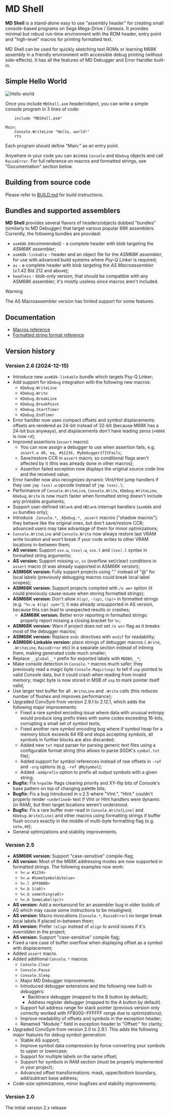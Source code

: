 
# MD Shell

**MD Shell** is a stand-alone easy to use "assembly header" for creating small console-based programs on Sega Mega-Drive / Genesis. It provides minimal but robust run-time environment with the ROM header, entry point and "high-level" macros for printing formatted text.

MD Shell can be used for quickly sketching test ROMs or learning M68K assembly in a friendly environment with accessible debug printing (without side-effects). It has all the features of MD Debugger and Error Handler built-in.

## Simple Hello World

![Hello world](docs/.images/mdshell-hello-world.png)

Once you include `MDShell.asm` header/object, you can write a simple console program in 3 lines of code:

```
	include "MDShell.asm"

Main:
	Console.WriteLine "Hello, world!"
	rts
```

Each program should define "Main:" as an entry point.

Anywhere in your code you can access `Console` and `KDebug` objects and call `RaiseError`. For full reference on macros and formatted strings, see "Documentation" section below.

## Building from source code

Please refer to [BUILD.md](BUILD.md) for build instructions.

## Bundles and supported assemblers

**MD Shell** provides several flavors of headers/objects dubbed "bundles" (similarly to MD Debugger) that target various popular 68K assemblers. Currently, the following bundles are provided:

* `asm68k` (recommended) - a complete header with blob targeting the _ASM68K assembler_;
* `asm68k-linkable` - header and an object file for the _ASM68K assembler_, for use with advanced build systems where _Psy-Q Linker_ is required;
* `as` - a complete header with blob targeting the _AS Macroassembler_ (v.1.42 Bld 212 and above);
* `headless` - blob-only version, that should be compatible with any ASM68K assembler; it's mostly useless since macros aren't included.

> [!WARNING]
>
> The AS Macroassembler version has limited support for some features.

## Documentation

- [Macros reference](docs/Macros_reference.md)
- [Formatted string format reference](docs/Formatted_strings.md)

## Version history

### Version 2.6 (2024-12-15)

- Introduce new `asm68k-linkable` bundle which targets Psy-Q Linker;
- Add support for `KDebug` integration with the following new macros:
  - `KDebug.WriteLine`
  - `KDebug.Write`
  - `KDebug.BreakLine`
  - `KDebug.BreakPoint`
  - `KDebug.StartTimer`
  - `KDebug.EndTimer`
- Error handler now uses compact offsets and symbol displacements: offsets are rendered as 24-bit instead of 32-bit (because M68K has a 24-bit bus anyways), and displacements don't have leading zeros (`+000X` is now `+X`);
- Improved assertions (`assert` macro):
  - You can now assign a debugger to use when assertion fails, e.g. `assert.w d0, eq, #$1234, MyDebuggerIfItFails`;
  - Save/restore CCR in `assert` macro, so conditional flags aren't affected by it (this was already done in other macros);
  - Assertion failed exception now displays the original source code line and the received value;
- Error handler now also recognizes dynamic VInt/HInt jump handlers if they use `jmp (xxx).w` opcode instead of `jmp (xxx).l`;
- Performance of `Console.WriteLine`, `Console.Write`, `KDebug.WriteLine`, `KDebug.Write` is now much faster when formatted string doesn't include any printable arguments;
- Support user-defined `VBlank` and `HBlank` interrupt handlers (`asm68k` and `as` bundles only);
- Introduce `_Console.*`, `_KDebug.*`, `_assert` macros ("shadow macros"): they behave like the original ones, but don't save/restore CCR; advanced users may take advantage of them for minor optimizations;
- `Console.WriteLine` and `Console.Write` now always restore last VRAM write location and won't break if your code writes to other VRAM locations in-between them;
- **AS version:** Support `xxx.w`, `(xxx).w`, `xxx.l` and `(xxx).l` syntax in formatted string arguments;
- **AS version:** Support missing `vc`, `vs` (overflow set/clear) conditions in `assert` macro (it was already supported in ASM68K version);
- **ASM68K version:** Fully support projects using "." instead of "@" for local labels (previously debugging macros could break local label scopes);
- **ASM68K version:** Support projects compiled with `/o ae+` option (it could previously cause issues when storing formatted strings);
- **ASM68K version:** Don't allow `X(sp)`, `-(sp)`, `(sp)+` in formatted strings (e.g. `"%<.w 4(sp) sym>"`); it was already unsupported in AS version, because this can lead to unexpected results or crashes;
  - **ASM68K version:** Better error reporting in formatted strings: properly report missing a closing bracket for `%<`;
- **ASM68K version:** Warn if project does not set `/o ws+` flag as it breaks most of the debugger macros;
- **ASM68K version:** Replace `endc` directives with `endif` for readability;
- **ASM68K-Linkable version:** place strings of debugger macros (`.Write`, `.WriteLine`, `RaiseError` etc) in a separate section instead of inlining them, making generated code much smaller;
- Replace `__global__*` prefix for exported labels with `MDDBG__*`;
- Make console detection in `Console.*` macros much safer; they previously read a magic byte `Console.Magic(usp)` to tell if `usp` pointed to valid Console data, but it could crash when reading from invalid memory; magic byte is now stored in MSB of `usp` to mark pointer itself valid;
- Use larger text buffer for all `.WriteLine` and `.Write` calls (this reduces number of flushes and improves performance);
- Upgraded ConvSym from version 2.9.1 to 2.12.1, which adds the following major improvements:
  - Fixed a rare symbol encoding issue where data with unusual entropy would produce long prefix trees with some codes exceeding 16-bits, corrupting a small set of symbol texts;
  - Fixed another rare symbol encoding bug where if symbol heap for a memory block exceeds 64 KB and stops accepting symbols, all symbols in further blocks are also discarded;
  - Added new `txt` input parser for parsing generic text files using a configurable format string (this allows to parse SGDK's `symbol.txt` file);
  - Added support for symbol references instead of raw offsets in `-ref` and `-org` options (e.g. `-ref @MySymbol`);
  - Added `-addprefix` option to prefix all output symbols with a given string;
- **Bugfix:** Fix `%<palN>` flags clearing priority and XY-flip bits of Console's base pattern on top of changing palette bits;
- **Bugfix:** Fix a bug introduced in v.2.5 where "VInt:", "HInt:" couldn't properly render `<undefined>` text if VInt or HInt handlers were dynamic (in RAM), but their target locations weren't understood.
- **Bugfix:** Fix a rare buffer over-read in `Console.Write[Line]` and `KDebug.Write[Line]` and other macros using formatting strings if buffer flush occurs exactly in the middle of multi-byte formatting flag (e.g. `setw,40`);
- General optimizations and stability improvements.

### Version 2.5

- **ASM68K version:** Support "case-sensitive" compile-flag;
- **AS version:** Most of the M68K addressing modes are now supported in formatted strings. The following examples now work:
  - `%<.w #1234>`
  - `%<.w #SomeSymbolAsValue>`
  - `%<.l $FF0000>`
  - `%<.b 1(a0)>`
  - `%<.b something(a0)>`
  - `%<.b SomeLabel(pc)>`
- **AS version:** Add a workaround for an assembler bug in older builds of AS which may cause some instructions to be misaligned;
- **AS version:** Macro invocations (`Console.*`, `RaiseError`) no longer break local labels if placed in-between them;
- **AS version:** Prefer `!align` instead of `align` to avoid issues if it's overridden in the project;
- **AS version:** Support "case-sensitive" compile flag;
- Fixed a rare case of buffer overflow when displaying offset as a symbol with displacement;
- Added `assert` macro.
- Added additional `Console.*` macros:
  - `Console.Clear`
  - `Console.Pause`
  - `Console.Sleep`
  - Major MD Debugger improvements:
  - Introduced debugger extensions and the following new built-in debuggers:
    - Backtrace debugger (mapped to the B button by default);
    - Address register debugger (mapped to the A button by default).
  - Support full address range for stack pointer (previous version only correctly worked with $FF8000-$FFFFFF range due to optimizations);
  - Improve readability of offsets and symbols in the exception header;
  - Renamed "Module:" field in exception header to "Offset:" for clarity;
- Upgraded ConvSym from version 2.0 to 2.9.1. This adds the following major features for debug symbol generation:
  - Stable AS support;
  - Improve symbol data compression by force-converting your symbols to upper or lowercase;
  - Support for multiple labels on the same offset;
  - Support for symbols in RAM section (must be properly implemented in your project);
  - Advanced offset transformations: mask, upper/bottom boundary, add/subtract base address;
- Code-size optimizations, minor bugfixes and stability improvements;

### Version 2.0

The initial version 2.x release
